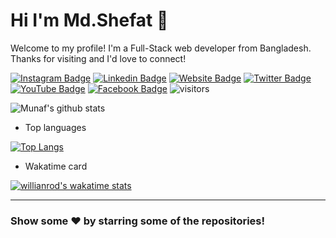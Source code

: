 # Hi I'm Md.Shefat 👋
Welcome to my profile! I'm a Full-Stack web developer from Bangladesh. Thanks for visiting and I'd love to connect!
<!--Website -->
[![Instagram Badge](https://img.shields.io/badge/-Instagram-e4405f?style=flat-square&logo=Instagram&logoColor=white)](https://www.instagram.com/md_shefatullah/)
[![Linkedin Badge](https://img.shields.io/badge/-LinkedIn-0e76a8?style=flat-square&logo=Linkedin&logoColor=white)](https://www.linkedin.com/in/md-shefat-439a0813b/)
[![Website Badge](https://img.shields.io/badge/Website-3b5998?style=flat-square&logo=google-chrome&logoColor=white)](https://md-shefat-masum.github.io/index/)
[![Twitter Badge](https://img.shields.io/badge/-Twitter-00acee?style=flat-square&logo=Twitter&logoColor=white)](https://twitter.com/shefat_masum)
[![YouTube Badge](https://img.shields.io/badge/-YouTube-e4405f?style=flat-square&logo=Youtube&logoColor=white)](https://www.youtube.com/channel/UCJuRqIYAd2QiigbMomLr-mA?view_as=subscriber)
[![Facebook Badge](https://img.shields.io/badge/-Facebook-0088cc?style=flat-square&logo=Facebook&logoColor=white)](https://www.facebook.com/Shefat.Masum/)
![visitors](https://visitor-badge.laobi.icu/badge?page_id=Md-shefat-masum.Md-shefat-masum)

![Munaf's github stats](https://github-readme-stats.vercel.app/api?username=Md-shefat-masum&show_icons=true)

- Top languages

[![Top Langs](https://github-readme-stats.vercel.app/api/top-langs/?username=Md-shefat-masum)](https://github.com/Md-shefat-masum/github-readme-stats)

- Wakatime card

[![willianrod's wakatime stats](https://github-readme-stats.vercel.app/api/wakatime?username=Md-shefat-masum)](https://github.com/Md-shefat-masum/github-readme-stats)

---
### Show some ❤️ by starring some of the repositories!
